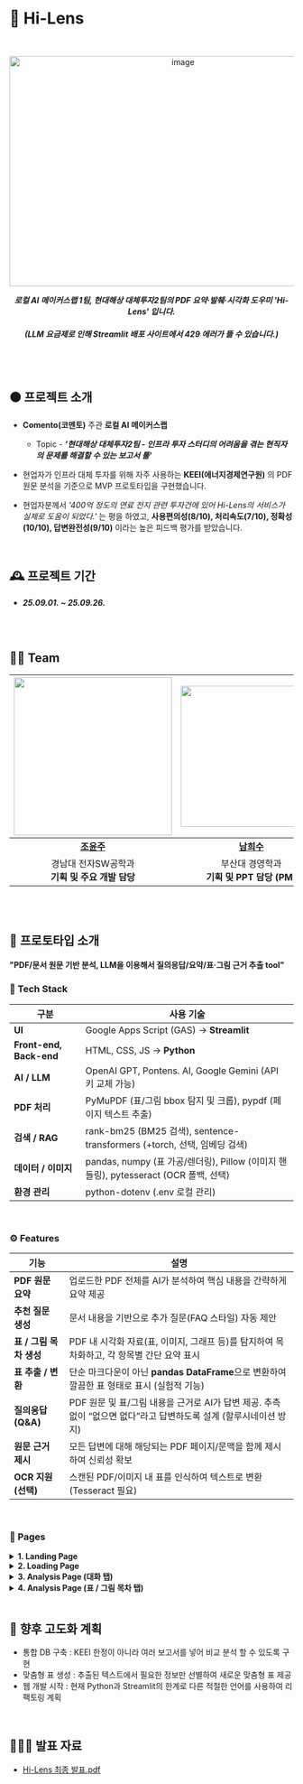 # 🧡 Hi-Lens
<br>
<p align="center">
<img width="600" height="408" alt="image" src="https://github.com/user-attachments/assets/0db8f191-eb0e-44a7-92ce-ddd558b8077b" />
</p>

<div align="center">

**_로컬 AI 메이커스랩 1팀, 현대해상 대체투자2팀의 PDF 요약·발췌·시각화 도우미 'Hi-Lens' 입니다._** <br>
##### (LLM 요금제로 인해 Streamlit 배포 사이트에서 429 에러가 뜰 수 있습니다.)

<br>

</div>

<br>

## 🟠 프로젝트 소개
- **Comento(코멘토)** 주관 **로컬 AI 메이커스랩**
  - Topic - **_'현대해상 대체투자2팀 - 인프라 투자 스터디의 어려움을 겪는 현직자의 문제를 해결할 수 있는 보고서 툴'_** <br>

- 현업자가 인프라 대체 투자를 위해 자주 사용하는 **KEEI(에너지경제연구원)** 의 PDF 원문 분석을 기준으로 MVP 프로토타입을 구현했습니다.
- 현업자분께서 *_'400억 정도의 연료 전지 관련 투자건에 있어 Hi-Lens의 서비스가 실제로 도움이 되었다.'_* 는 평을 하였고, **사용편의성(8/10), 처리속도(7/10), 정확성(10/10), 답변완전성(9/10)** 이라는 높은 피드백 평가를 받았습니다.


<br>

## 🕰️ 프로젝트 기간
- **_25.09.01. ~ 25.09.26.<br><br>_**

<br>

## 💁🏻 Team
| <img src="https://i.pinimg.com/736x/19/1d/fc/191dfcfe09061160dc7d842a21e3d3f0.jpg" width="280"/> | <img src="https://i.pinimg.com/1200x/e8/af/93/e8af9320376ef490e1c8eeb76930857e.jpg" width="250"/> | <img src="https://i.pinimg.com/736x/3b/53/af/3b53af1d90e9fb9077844e9f273ba99f.jpg" width="250"/> | <img src="https://i.pinimg.com/736x/2b/f0/7c/2bf07cb51234173ebfc5e5bde1bba73f.jpg" width="250"/> |
|:--------------------------------------:|:---------------------------------------:|:------------------------------------:|:------------------------------------:|
| [**조윤주**](https://github.com/iamyuunzo) | [**남희수**](https://github.com/msu1603-web)| [**류채민**](https://github.com/ryunnwave) | [**소재만**](https://github.com/chssdk-web) |
| 경남대 전자SW공학과<br>**기획 및 주요 개발 담당**  | 부산대 경영학과<br>**기획 및 PPT 담당 (PM)** | 울산대 경영경제융합학부<br>**기획 및 발표 담당 (PM)** | 경상대 도시공학과<br>**기획 및 서브 개발 담당** |

<br><br>

## 💫 프로토타입 소개
#### "PDF/문서 원문 기반 분석, LLM을 이용해서 질의응답/요약/표·그림 근거 추출 tool"

### 🧰 Tech Stack

| 구분 | 사용 기술 |
|------|-----------|
| **UI** | Google Apps Script (GAS) -> **Streamlit** |
| **Front-end, Back-end** | HTML, CSS, JS -> **Python** |
| **AI / LLM** | OpenAI GPT, Pontens. AI, Google Gemini (API 키 교체 가능) |
| **PDF 처리** | PyMuPDF (표/그림 bbox 탐지 및 크롭), pypdf (페이지 텍스트 추출) |
| **검색 / RAG** | rank-bm25 (BM25 검색), sentence-transformers (+torch, 선택, 임베딩 검색) |
| **데이터 / 이미지** | pandas, numpy (표 가공/렌더링), Pillow (이미지 핸들링), pytesseract (OCR 폴백, 선택) |
| **환경 관리** | python-dotenv (.env 로컬 관리) |

<br>

### ⚙️ Features

| 기능 | 설명 |
|------|------|
| **PDF 원문 요약** | 업로드한 PDF 전체를 AI가 분석하여 핵심 내용을 간략하게 요약 제공 |
| **추천 질문 생성** | 문서 내용을 기반으로 추가 질문(FAQ 스타일) 자동 제안 |
| **표 / 그림 목차 생성** | PDF 내 시각화 자료(표, 이미지, 그래프 등)를 탐지하여 목차화하고, 각 항목별 간단 요약 표시 |
| **표 추출 / 변환** | 단순 마크다운이 아닌 **pandas DataFrame**으로 변환하여 깔끔한 표 형태로 표시 (실험적 기능) |
| **질의응답 (Q&A)** | PDF 원문 및 표/그림 내용을 근거로 AI가 답변 제공. 추측 없이 “없으면 없다”라고 답변하도록 설계 (할루시네이션 방지) |
| **원문 근거 제시** | 모든 답변에 대해 해당되는 PDF 페이지/문맥을 함께 제시하여 신뢰성 확보 |
| **OCR 지원 (선택)** | 스캔된 PDF/이미지 내 표를 인식하여 텍스트로 변환 (Tesseract 필요) |

<br>

### 📄 Pages

<details>
<summary><b>1. Landing Page</b></summary>

- LLM 대화 기록, PDF Input, LLM 종류 확인 가능  
<img width="600" height="400" alt="image" src="https://github.com/user-attachments/assets/54fa8d9b-04d5-49d2-b2d0-9ee33cb20897" />

</details>

<details>
<summary><b>2. Loading Page</b></summary>

- Python으로 PDF 원문 분석 후 LLM에게 분석 내용을 넘김  
- 현업자의 니즈 중 하나인 **할루시네이션 방지**를 위해 LLM이 추론/창작을 하지 못하도록 규칙 설정  
<img width="600" height="400" alt="image" src="https://github.com/user-attachments/assets/ddbe5f7f-1735-47cd-afd5-4a6adb7921ae" />

</details>

<details>
<summary><b>3. Analysis Page (대화 탭)</b></summary>

- PDF 원문 관련 요약 및 추천 질문  
<img width="600" height="400" alt="image" src="https://github.com/user-attachments/assets/da3523d3-e3a9-47df-923c-250c11e9fb8b" />

- PDF 원문 관련 질의응답 가능  
<img width="600" height="400" alt="image" src="https://github.com/user-attachments/assets/3cc44c0d-a9c6-459f-987e-5a40c4fde617" />

</details>

<details>
<summary><b>4. Analysis Page (표 / 그림 목차 탭)</b></summary>

- PDF 원문 안의 표, 이미지, 그래프 등의 시각화 자료들을 인식하여 각각 목차로 정리  
<img width="600" height="400" alt="image" src="https://github.com/user-attachments/assets/ae507620-02b5-4fe8-989c-bb82b556557e" />

- 각 목차 안의 버튼 클릭 시 LLM이 관련 내용을 찾아서 요약하고 원문 출처까지 제공  
<img width="600" height="400" alt="image" src="https://github.com/user-attachments/assets/93533f96-af64-4050-913f-caa35598b117" />  
<img width="600" height="400" alt="image" src="https://github.com/user-attachments/assets/790a8a55-7240-4ab6-abcf-d91d128def6b" />

</details>

<br>

## 💫 향후 고도화 계획
- 통합 DB 구축 : KEEI 한정이 아니라 여러 보고서를 넣어 비교 분석 할 수 있도록 구현
- 맞춤형 표 생성 : 추출된 텍스트에서 필요한 정보만 선별하여 새로운 맞춤형 표 제공
- 웹 개발 시작 : 현재 Python과 Streamlit의 한계로 다른 적절한 언어를 사용하여 리팩토링 계획

<br>

## 🧑‍🤝‍🧑 발표 자료
- [Hi-Lens 최종 발표.pdf](https://github.com/user-attachments/files/22571971/Hi-Lens.pdf)

